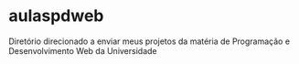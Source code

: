 # aulaspdweb
Diretório direcionado a enviar meus projetos da matéria de Programação e Desenvolvimento Web da Universidade
